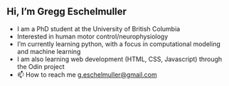 ## Hi, I’m Gregg Eschelmuller

- I am a PhD student at the University of British Columbia
- Interested in human motor control/neurophysiology
- I’m currently learning python, with a focus in computational modeling and machine learning
- I am also learning web development (HTML, CSS, Javascript) through the Odin project
- 📫 How to reach me g.eschelmuller@gmail.com

